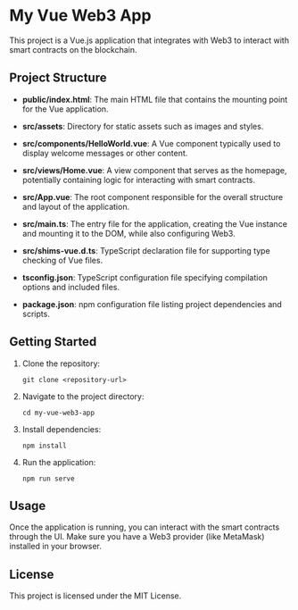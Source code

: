 # My Vue Web3 App

This project is a Vue.js application that integrates with Web3 to interact with smart contracts on the blockchain.

## Project Structure
- **public/index.html**: The main HTML file that contains the mounting point for the Vue application.
        
- **src/assets**: Directory for static assets such as images and styles.
        
- **src/components/HelloWorld.vue**: A Vue component typically used to display welcome messages or other content.
        
- **src/views/Home.vue**: A view component that serves as the homepage, potentially containing logic for interacting with smart contracts.
        
- **src/App.vue**: The root component responsible for the overall structure and layout of the application.
        
- **src/main.ts**: The entry file for the application, creating the Vue instance and mounting it to the DOM, while also configuring Web3.
        
- **src/shims-vue.d.ts**: TypeScript declaration file for supporting type checking of Vue files.
        
- **tsconfig.json**: TypeScript configuration file specifying compilation options and included files.
        
- **package.json**: npm configuration file listing project dependencies and scripts.
        
## Getting Started

1. Clone the repository:
   ```
   git clone <repository-url>
   ```

2. Navigate to the project directory:
   ```
   cd my-vue-web3-app
   ```

3. Install dependencies:
   ```
   npm install
   ```

4. Run the application:
   ```
   npm run serve
   ```

## Usage

Once the application is running, you can interact with the smart contracts through the UI. Make sure you have a Web3 provider (like MetaMask) installed in your browser.

## License

This project is licensed under the MIT License.
